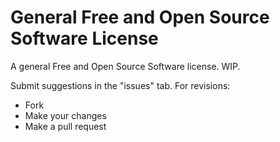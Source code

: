 # General Free and Open Source Software License
A general Free and Open Source Software license. WIP.


Submit suggestions in the "issues" tab. For revisions:

- Fork
- Make your changes
- Make a pull request
